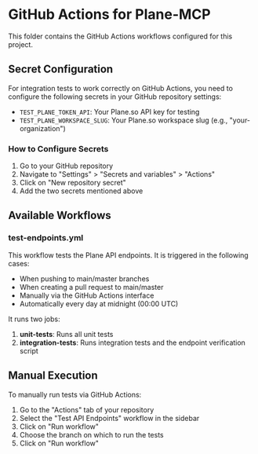 # GitHub Actions for Plane-MCP

This folder contains the GitHub Actions workflows configured for this project.

## Secret Configuration

For integration tests to work correctly on GitHub Actions, you need to configure the following secrets in your GitHub repository settings:

- `TEST_PLANE_TOKEN_API`: Your Plane.so API key for testing
- `TEST_PLANE_WORKSPACE_SLUG`: Your Plane.so workspace slug (e.g., "your-organization")

### How to Configure Secrets

1. Go to your GitHub repository
2. Navigate to "Settings" > "Secrets and variables" > "Actions"
3. Click on "New repository secret"
4. Add the two secrets mentioned above

## Available Workflows

### test-endpoints.yml

This workflow tests the Plane API endpoints. It is triggered in the following cases:

- When pushing to main/master branches
- When creating a pull request to main/master
- Manually via the GitHub Actions interface
- Automatically every day at midnight (00:00 UTC)

It runs two jobs:

1. **unit-tests**: Runs all unit tests
2. **integration-tests**: Runs integration tests and the endpoint verification script

## Manual Execution

To manually run tests via GitHub Actions:

1. Go to the "Actions" tab of your repository
2. Select the "Test API Endpoints" workflow in the sidebar
3. Click on "Run workflow"
4. Choose the branch on which to run the tests
5. Click on "Run workflow" 